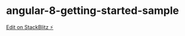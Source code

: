 # angular-8-getting-started-sample

[Edit on StackBlitz ⚡️](https://stackblitz.com/edit/angular-8-getting-started-sample)